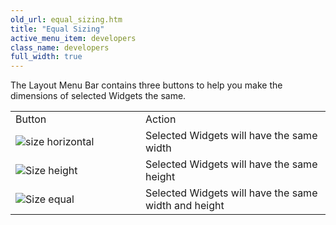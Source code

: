 ```yaml
---
old_url: equal_sizing.htm
title: "Equal Sizing"
active_menu_item: developers
class_name: developers
full_width: true
---
```



The Layout Menu Bar contains three buttons to help you make the dimensions of selected Widgets the same.

<table>
<tr>
<td width="160">
Button

</td>
<td width="16">
</td>
<td>
Action

</td>
</tr>
<tr>
<td width="160">
  <img src="/img/docs/size_horizontal.png">size horizontal</img>

</td>
<td width="16">
</td>
<td>
Selected Widgets will have the same width

</td>
</tr>
<tr>
<td width="160">
  <img src="/img/docs/size_height.png">Size height</img>

</td>
<td width="16">
</td>
<td>
Selected Widgets will have the same height

</td>
</tr>
<tr>
<td width="160">
  <img src="/img/docs/size_equal.png">Size equal</img>

</td>
<td width="16">
</td>
<td>
Selected Widgets will have the same width and height

</td>
</tr>
</table>

